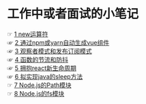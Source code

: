 # 工作中或者面试的小笔记
☞ [1 new运算符](doc/1.理解new运算符.md)  
☞ [2 通过npm或yarn自动生成vue组件](doc/2.通过npm或yarn自动生成vue组件.md)  
☞ [3 观察者模式和发布订阅模式](doc/3.观察者模式和发布订阅模式.md)  
☞ [4 函数的节流和防抖](doc/4.函数的节流和防抖.md)  
☞ [5 拥抱react新生命周期](doc/5.拥抱react新生命周期.md)  
☞ [6 拟实现java的sleep方法](doc/6.拟实现java的sleep方法.md)   
☞ [7 Node.js的Path模块](doc/7.Node.js的Path模块.md)  
☞ [8 Node.js的fs模块](doc/8.Node.js的fs模块.md)    
 
 
